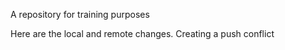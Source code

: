 A repository for training purposes

Here are the local and remote changes. Creating a push conflict
